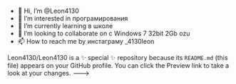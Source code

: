 - 👋 Hi, I’m @Leon4130
- 👀 I’m interested in  програмирования
- 🌱 I’m currently learning  в  школе
- 💞️ I’m looking to collaborate on  с  Windows  7  32bit  2Gb  ozu
- 📫 How to reach me  by  инстаграму   _4130leon

Leon4130/Leon4130 is a ✨ special ✨ repository because its `README.md` (this file) appears on your GitHub profile.
You can click the Preview link to take a look at your changes.
--->
